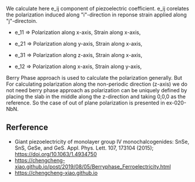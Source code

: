 We calculate here e_ij component of piezoelectric coefficient. e_ij corelates the polarization induced along "i"-direction in reponse strain applied along "j"-directoin.

* e_11 => Polarization along x-axis, Strain along x-axis, 
* e_21 => Polarization along y-axis, Strain along x-axis, 
* e_31 => Polarization along z-axis, Strain along x-axis, 

* e_12 => Polarization along x-axis, Strain along y-axis, 

Berry Phase approach is used to calculate the polarization generally. But For calculating polarization along the non-periodic direction (z-axis) we do not need berry
phase approach as polarization can be uniquely defined by placing the slab in the middle along the z-direction and taking 0,0,0 as the reference. So the case of out
of plane polarization is presented in ex-020-NbN.


## Rerference

* Giant piezoelectricity of monolayer group IV monochalcogenides: SnSe, SnS, GeSe, and GeS. Appl. Phys. Lett. 107, 173104 (2015); https://doi.org/10.1063/1.4934750
* https://chengcheng-xiao.github.io/post/2019/08/05/Berryphase_Ferroelectricity.html
* https://chengcheng-xiao.github.io